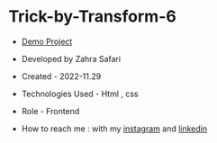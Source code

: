 # Trick-by-Transform-6

- [Demo Project](https://zahrasafari-web.github.io/Trick-by-Transform-6/)

- Developed by Zahra Safari

- Created - 2022-11.29

- Technologies Used - Html , css 

- Role - Frontend

- How to reach me : with my [instagram](https://www.instagram.com/zahrasafari_web_developer) and [linkedin](https://www.linkedin.com/in/zahra-safari1986)
